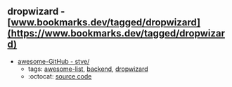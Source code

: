 dropwizard - [www.bookmarks.dev/tagged/dropwizard](https://www.bookmarks.dev/tagged/dropwizard)
---
* [awesome-GitHub - stve/](https://github.com/stve/awesome-dropwizard#readme)
    * tags: [awesome-list](../tagged/awesome-list.md), [backend](../tagged/backend.md), [dropwizard](../tagged/dropwizard.md)
    * :octocat: [source code](https://github.com/stve/awesome-dropwizard#readme)
